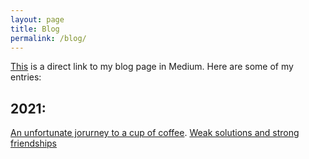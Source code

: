 ```yaml
---
layout: page
title: Blog
permalink: /blog/
---
```

[This](https://jobeltranl.medium.com/) is a direct link to my blog page in Medium. Here are some of my entries:
## 2021:
[An unfortunate jorurney to a cup of coffee](https://jobeltranl.medium.com/an-unfortunate-journey-to-a-cup-of-coffee-cf67514cc286).
[Weak solutions and strong friendships](https://jobeltranl.medium.com/weak-solutions-and-strong-friendships-9b0ed9f4cecb)
